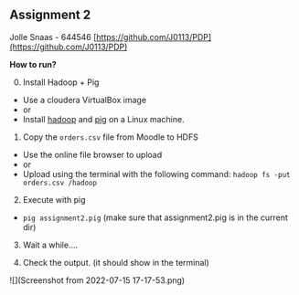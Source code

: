 ## Assignment 2
Jolle Snaas - 644546
[https://github.com/J0113/PDP](https://github.com/J0113/PDP)

**How to run?**

0. Install Hadoop + Pig
  - Use a cloudera VirtualBox image
  - or
  - Install [hadoop](https://hiberstack.com/how-to-install-hadoop-in-ubuntu/) and [pig](https://hiberstack.com/install-apache-pig-in-ubuntu/) on a Linux machine.

1. Copy the `orders.csv` file from Moodle to HDFS
- Use the online file browser to upload
- or
- Upload using the terminal with the following command: `hadoop fs -put orders.csv /hadoop`

2. Execute with pig
- `pig assignment2.pig` (make sure that assignment2.pig is in the current dir)

3. Wait a while....

5. Check the output. (it should show in the terminal)

![](Screenshot from 2022-07-15 17-17-53.png)
